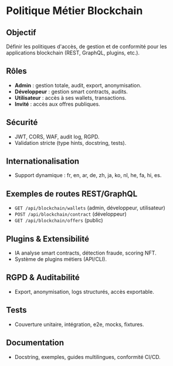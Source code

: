# Politique Métier Blockchain

## Objectif
Définir les politiques d'accès, de gestion et de conformité pour les applications blockchain (REST, GraphQL, plugins, etc.).

## Rôles
- **Admin** : gestion totale, audit, export, anonymisation.
- **Développeur** : gestion smart contracts, audits.
- **Utilisateur** : accès à ses wallets, transactions.
- **Invité** : accès aux offres publiques.

## Sécurité
- JWT, CORS, WAF, audit log, RGPD.
- Validation stricte (type hints, docstring, tests).

## Internationalisation
- Support dynamique : fr, en, ar, de, zh, ja, ko, nl, he, fa, hi, es.

## Exemples de routes REST/GraphQL
- `GET /api/blockchain/wallets` (admin, développeur, utilisateur)
- `POST /api/blockchain/contract` (développeur)
- `GET /api/blockchain/offers` (public)

## Plugins & Extensibilité
- IA analyse smart contracts, détection fraude, scoring NFT.
- Système de plugins métiers (API/CLI).

## RGPD & Auditabilité
- Export, anonymisation, logs structurés, accès exportable.

## Tests
- Couverture unitaire, intégration, e2e, mocks, fixtures.

## Documentation
- Docstring, exemples, guides multilingues, conformité CI/CD.
